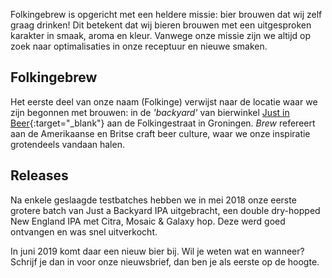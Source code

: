 Folkingebrew is opgericht met een heldere missie: bier brouwen dat wij zelf graag drinken! Dit betekent dat wij bieren brouwen met een uitgesproken karakter in smaak, aroma en kleur. Vanwege onze missie zijn we altijd op zoek naar optimalisaties in onze receptuur en nieuwe smaken.

## Folkingebrew
Het eerste deel van onze naam (Folkinge) verwijst naar de locatie waar we zijn begonnen met brouwen: in de _'backyard'_ van bierwinkel [Just in Beer](https://www.justinbeer.nl){:target="_blank"} aan de Folkingestraat in Groningen. _Brew_ refereert aan de Amerikaanse en Britse craft beer culture, waar we onze inspiratie grotendeels vandaan halen.

## Releases
Na enkele geslaagde testbatches hebben we in mei 2018 onze eerste grotere batch van Just a Backyard IPA uitgebracht, een double dry-hopped New England IPA met Citra, Mosaic & Galaxy hop. Deze werd goed ontvangen en was snel uitverkocht.

In juni 2019 komt daar een nieuw bier bij. Wil je weten wat en wanneer? Schrijf je dan in voor onze nieuwsbrief, dan ben je als eerste op de hoogte.
